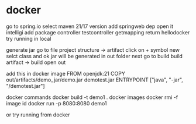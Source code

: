 # docker
go to spring.io select maven 21/17 version add springweb dep
open it intelligi
add package controller 
testcontroller getmapping return hellodocker
try running in local

generate jar
go to file project structure -> artifact click on + symbol new selct class and ok
jar will be generated in out folder
next go to build build artifact -> build
open out

add this in docker image
FROM openjdk:21
COPY out/artifacts/demo_jar/demo.jar demotest.jar
ENTRYPOINT ["java", "-jar", "/demotest.jar"]

docker commands
docker build -t demo1 .
docker images
docker rmi -f image id
docker run -p 8080:8080 demo1

or try running from docker


